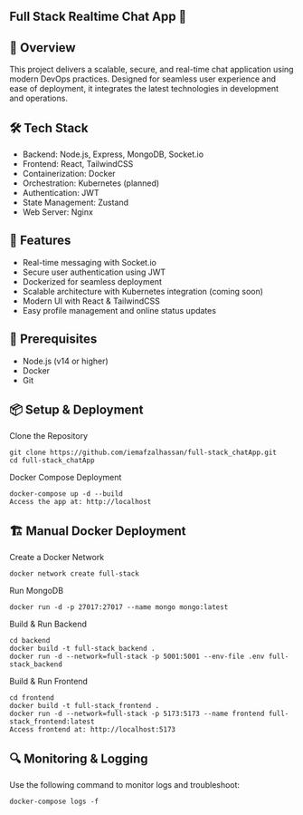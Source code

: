 ## **Full Stack Realtime Chat App 🚀**

## 📘 Overview
This project delivers a scalable, secure, and real-time chat application using modern DevOps practices. Designed for seamless user experience and ease of deployment, it integrates the latest technologies in development and operations.

## 🛠️ Tech Stack
* Backend: Node.js, Express, MongoDB, Socket.io
* Frontend: React, TailwindCSS
* Containerization: Docker
* Orchestration: Kubernetes (planned)
* Authentication: JWT
* State Management: Zustand
* Web Server: Nginx

## 🚀 Features
* Real-time messaging with Socket.io
* Secure user authentication using JWT
* Dockerized for seamless deployment
* Scalable architecture with Kubernetes integration (coming soon)
* Modern UI with React & TailwindCSS
* Easy profile management and online status updates

## 🔧 Prerequisites
* Node.js (v14 or higher)
* Docker
* Git

## 📦 Setup & Deployment
Clone the Repository
  ```
  git clone https://github.com/iemafzalhassan/full-stack_chatApp.git
  cd full-stack_chatApp
  ```
Docker Compose Deployment
  ```
  docker-compose up -d --build
  Access the app at: http://localhost
  ```

## 🏗️ Manual Docker Deployment
Create a Docker Network
  ```
  docker network create full-stack
  ```
Run MongoDB
  ```
  docker run -d -p 27017:27017 --name mongo mongo:latest
  ```
Build & Run Backend
  ```
  cd backend
  docker build -t full-stack_backend .
  docker run -d --network=full-stack -p 5001:5001 --env-file .env full-stack_backend
  ```
Build & Run Frontend
  ```
  cd frontend
  docker build -t full-stack_frontend .
  docker run -d --network=full-stack -p 5173:5173 --name frontend full-stack_frontend:latest
  Access frontend at: http://localhost:5173
  ```

## 🔍 Monitoring & Logging
Use the following command to monitor logs and troubleshoot:
  ```
  docker-compose logs -f
  ```
